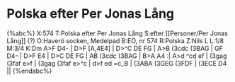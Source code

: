# Polska efter Per Jonas Lång

{%abc%}
X:574
T:Polska efter Per Jonas Lång
S:efter [[Personer/Per Jonas Lång]] (?)
O:Haverö socken, Medelpad
B:EÖ, nr 574
R:Polska
Z:Nils L
L:1/8
M:3/4
K:Dm
A>F D4- | D>F [A,4E4] | D>^C DE FG | A>B (3cdc (3BAG |
GF D4- | D>F E4 | D>C DE FG | AB (3cdc (3BAG | B>A A4 :| 
A>d ^cd ef | (3gag (3faf e>f | (3gag (3faf e>^c |
d>f ed =c_B | (3ABA (3GEG (3FDF | (3ECE D4 ||
{%endabc%}
